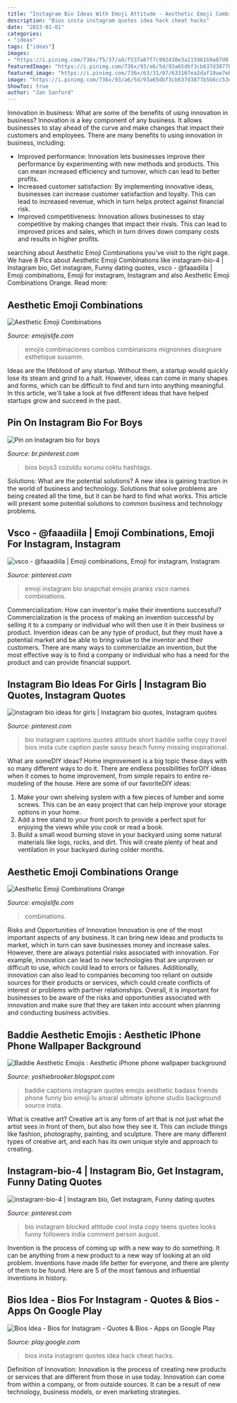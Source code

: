 ```yaml
---
title: "Instagram Bio Ideas With Emoji Attitude - Aesthetic Emoji Combinations Orange"
description: "Bios insta instagram quotes idea hack cheat hacks"
date: "2023-01-01"
categories:
- "ideas"
tags: ["ideas"]
images:
- "https://i.pinimg.com/736x/f5/37/a8/f537a87f7c992438e3a115961b9a87d0.jpg"
featuredImage: "https://i.pinimg.com/736x/93/a6/5d/93a65dbf3cb637d3877b5b6cc53dadae.jpg"
featured_image: "https://i.pinimg.com/736x/63/31/07/633107ea2daf19ae7eb62cbf9a04d904.jpg"
image: "https://i.pinimg.com/736x/93/a6/5d/93a65dbf3cb637d3877b5b6cc53dadae.jpg"
ShowToc: true
author: "Jan Sanford"
---
```



Innovation in business: What are some of the benefits of using innovation in business?
Innovation is a key component of any business. It allows businesses to stay ahead of the curve and make changes that impact their customers and employees. There are many benefits to using innovation in business, including: 
- Improved performance: Innovation lets businesses improve their performance by experimenting with new methods and products. This can mean increased efficiency and turnover, which can lead to better profits. 
- Increased customer satisfaction: By implementing innovative ideas, businesses can increase customer satisfaction and loyalty. This can lead to increased revenue, which in turn helps protect against financial risk. 
- Improved competitiveness: Innovation allows businesses to stay competitive by making changes that impact their rivals. This can lead to improved prices and sales, which in turn drives down company costs and results in higher profits.

	

		
searching about Aesthetic Emoji Combinations you've visit to the right page. We have 8 Pics about Aesthetic Emoji Combinations like instagram-bio-4 | Instagram bio, Get instagram, Funny dating quotes, vsco - @faaadiila | Emoji combinations, Emoji for instagram, Instagram and also Aesthetic Emoji Combinations Orange. Read more:
		
    
## Aesthetic Emoji Combinations

<img loading=lazy src="https://i.pinimg.com/originals/85/b2/2e/85b22e9e65be44be225e5c8d812b8fd8.png" onerror="this.onerror=null;this.src='https://tse3.mm.bing.net/th?id=OIP.hbIunmW-RL4iXlyNgSuP2AHaQC&amp;pid=15.1';" alt="Aesthetic Emoji Combinations">

_Source: emojislife.com_

>emojis combinaciones combos combinaisons mignonnes disegnare esthetique susamm. 

	

Ideas are the lifeblood of any startup. Without them, a startup would quickly lose its steam and grind to a halt. However, ideas can come in many shapes and forms, which can be difficult to find and turn into anything meaningful. In this article, we'll take a look at five different ideas that have helped startups grow and succeed in the past.

    
## Pin On Instagram Bio For Boys

<img loading=lazy src="https://i.pinimg.com/736x/63/31/07/633107ea2daf19ae7eb62cbf9a04d904.jpg" onerror="this.onerror=null;this.src='https://tse3.mm.bing.net/th?id=OIP.iF1hNu5cfLu6kouE6xxisgHaFo&amp;pid=15.1';" alt="Pin on Instagram bio for boys">

_Source: br.pinterest.com_

>bios boys3 cozuldu sorunu coktu hashtags. 

	

Solutions: What are the potential solutions?
A new idea is gaining traction in the world of business and technology. Solutions that solve problems are being created all the time, but it can be hard to find what works. This article will present some potential solutions to common business and technology problems.

    
## Vsco - @faaadiila | Emoji Combinations, Emoji For Instagram, Instagram

<img loading=lazy src="https://i.pinimg.com/736x/f5/37/a8/f537a87f7c992438e3a115961b9a87d0.jpg" onerror="this.onerror=null;this.src='https://tse3.mm.bing.net/th?id=OIP.awEX2_74Pn4_b-d18VYP8AHaNL&amp;pid=15.1';" alt="vsco - @faaadiila | Emoji combinations, Emoji for instagram, Instagram">

_Source: pinterest.com_

>emoji instagram bio snapchat emojis pranks vsco names combinations. 

	

Commercialization: How can inventor's make their inventions successful?
Commercialization is the process of making an invention successful by selling it to a company or individual who will then use it in their business or product. 
Invention ideas can be any type of product, but they must have a potential market and be able to bring value to the inventor and their customers. There are many ways to commercialize an invention, but the most effective way is to find a company or individual who has a need for the product and can provide financial support.

    
## Instagram Bio Ideas For Girls | Instagram Bio Quotes, Instagram Quotes

<img loading=lazy src="https://i.pinimg.com/736x/93/a6/5d/93a65dbf3cb637d3877b5b6cc53dadae.jpg" onerror="this.onerror=null;this.src='https://tse3.mm.bing.net/th?id=OIP.xfH-cmCTtVi8gCv3cyZSdAHaNL&amp;pid=15.1';" alt="instagram bio ideas for girls | Instagram bio quotes, Instagram quotes">

_Source: pinterest.com_

>bio instagram captions quotes attitude short baddie selfie copy travel bios insta cute caption paste sassy beach funny missing inspirational. 

	

What are someDIY ideas?
Home improvement is a big topic these days with so many different ways to do it. There are endless possibilities forDIY ideas when it comes to home improvement, from simple repairs to entire re-modeling of the house. Here are some of our favoriteDIY ideas:
1. Make your own shelving system with a few pieces of lumber and some screws. This can be an easy project that can help improve your storage options in your home.
2. Add a tree stand to your front porch to provide a perfect spot for enjoying the views while you cook or read a book.
3. Build a small wood burning stove in your backyard using some natural materials like logs, rocks, and dirt. This will create plenty of heat and ventilation in your backyard during colder months. 

    
## Aesthetic Emoji Combinations Orange

<img loading=lazy src="https://i.pinimg.com/736x/b0/17/a2/b017a21105ba85e74d014ac7d8331313.jpg" onerror="this.onerror=null;this.src='https://tse1.mm.bing.net/th?id=OIP.HU2UIDvySHx7F7WLtg4RggHaNR&amp;pid=15.1';" alt="Aesthetic Emoji Combinations Orange">

_Source: emojislife.com_

>combinations. 

	

Risks and Opportunities of Innovation
Innovation is one of the most important aspects of any business. It can bring new ideas and products to market, which in turn can save businesses money and increase sales. However, there are always potential risks associated with innovation. For example, innovation can lead to new technologies that are unproven or difficult to use, which could lead to errors or failures. Additionally, innovation can also lead to companies becoming too reliant on outside sources for their products or services, which could create conflicts of interest or problems with partner relationships. Overall, it is important for businesses to be aware of the risks and opportunities associated with innovation and make sure that they are taken into account when planning and conducting business activities.

    
## Baddie Aesthetic Emojis : Aesthetic IPhone Phone Wallpaper Background

<img loading=lazy src="https://i.pinimg.com/originals/f7/d3/9b/f7d39b6d93efb34da41f1459eded21e5.jpg" onerror="this.onerror=null;this.src='https://tse3.mm.bing.net/th?id=OIP.UBEewS5e88ItGjyJH8xmXAHaNK&amp;pid=15.1';" alt="Baddie Aesthetic Emojis : Aesthetic iPhone phone wallpaper background">

_Source: yoshiebrooker.blogspot.com_

>baddie captions instagram quotes emojis aesthetic badass friends phone funny bio emoji lu amaral ultimate iphone studio background source insta. 

	

What is creative art?
Creative art is any form of art that is not just what the artist sees in front of them, but also how they see it. This can include things like fashion, photography, painting, and sculpture. There are many different types of creative art, and each has its own unique style and approach to creating.

    
## Instagram-bio-4 | Instagram Bio, Get Instagram, Funny Dating Quotes

<img loading=lazy src="https://i.pinimg.com/736x/42/8a/1b/428a1bbbef20505a52efda4f47714038.jpg" onerror="this.onerror=null;this.src='https://tse1.mm.bing.net/th?id=OIP.mF9mjSiNZBv5g76oCG1CDwHaFb&amp;pid=15.1';" alt="instagram-bio-4 | Instagram bio, Get instagram, Funny dating quotes">

_Source: pinterest.com_

>bio instagram blocked attitude cool insta copy teens quotes looks funny followers india comment person august. 

	

Invention is the process of coming up with a new way to do something. It can be anything from a new product to a new way of looking at an old problem. Inventions have made life better for everyone, and there are plenty of them to be found. Here are 5 of the most famous and influential inventions in history.

    
## Bios Idea - Bios For Instagram - Quotes &amp; Bios - Apps On Google Play

<img loading=lazy src="https://lh3.googleusercontent.com/Bw57BQ4G1tbqP0WurBetS3FTz9W1-FRW8QR_HHlYjmAl2EqxRW3bY20C0-LSYd_xnVc=w720-h310" onerror="this.onerror=null;this.src='https://tse2.mm.bing.net/th?id=OIP.W6pjv7tPxCh14YolRMdfQAAAAA&amp;pid=15.1';" alt="Bios Idea - Bios for Instagram - Quotes &amp; Bios - Apps on Google Play">

_Source: play.google.com_

>bios insta instagram quotes idea hack cheat hacks. 

	

Definition of Innovation:
Innovation is the process of creating new products or services that are different from those in use today. Innovation can come from within a company, or from outside sources. It can be a result of new technology, business models, or even marketing strategies.

